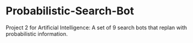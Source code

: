 # Probabilistic-Search-Bot
Project 2 for Artificial Intelligence: A set of 9 search bots that replan with probabilistic information.
